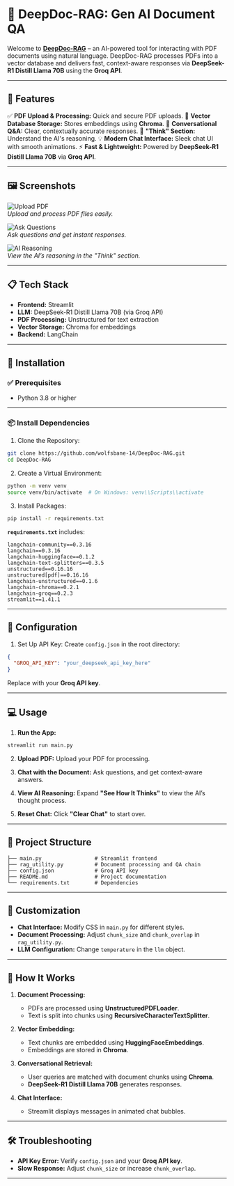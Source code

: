 # 🐋 DeepDoc-RAG: Gen AI Document QA

Welcome to **[DeepDoc-RAG](https://github.com/wolfsbane-14/DeepDoc-RAG)** – an AI-powered tool for interacting with PDF documents using natural language. DeepDoc-RAG processes PDFs into a vector database and delivers fast, context-aware responses via **DeepSeek-R1 Distill Llama 70B** using the **Groq API**.

---

## 🚀 Features

✅ **PDF Upload & Processing:** Quick and secure PDF uploads.
💾 **Vector Database Storage:** Stores embeddings using **Chroma**.
💬 **Conversational Q&A:** Clear, contextually accurate responses.
🧠 **"Think" Section:** Understand the AI's reasoning.
💡 **Modern Chat Interface:** Sleek chat UI with smooth animations.
⚡ **Fast & Lightweight:** Powered by **DeepSeek-R1 Distill Llama 70B** via **Groq API**.

---

## 🖼️ Screenshots

![Upload PDF](img/img1.png)  
*Upload and process PDF files easily.*

![Ask Questions](img/img2.png)  
*Ask questions and get instant responses.*

![AI Reasoning](img/img3.png)  
*View the AI’s reasoning in the "Think" section.*

---

## 📋 Tech Stack

- **Frontend:** Streamlit
- **LLM:** DeepSeek-R1 Distill Llama 70B (via Groq API)
- **PDF Processing:** Unstructured for text extraction
- **Vector Storage:** Chroma for embeddings
- **Backend:** LangChain

---

## 💾 Installation

### ✅ Prerequisites
- Python 3.8 or higher

---

### 📦 Install Dependencies

1. Clone the Repository:
```bash
git clone https://github.com/wolfsbane-14/DeepDoc-RAG.git
cd DeepDoc-RAG
```

2. Create a Virtual Environment:
```bash
python -m venv venv
source venv/bin/activate  # On Windows: venv\\Scripts\\activate
```

3. Install Packages:
```bash
pip install -r requirements.txt
```

**`requirements.txt`** includes:
```plaintext
langchain-community==0.3.16
langchain==0.3.16
langchain-huggingface==0.1.2
langchain-text-splitters==0.3.5
unstructured==0.16.16
unstructured[pdf]==0.16.16
langchain-unstructured==0.1.6
langchain-chroma==0.2.1
langchain-groq==0.2.3
streamlit==1.41.1
```

---

## 🔑 Configuration

1. Set Up API Key:
Create `config.json` in the root directory:
```json
{
  "GROQ_API_KEY": "your_deepseek_api_key_here"
}
```
Replace with your **Groq API key**.

---

## 💻 Usage

1. **Run the App:**
```bash
streamlit run main.py
```

2. **Upload PDF:** Upload your PDF for processing.

3. **Chat with the Document:** Ask questions, and get context-aware answers.

4. **View AI Reasoning:** Expand **"See How It Thinks"** to view the AI’s thought process.

5. **Reset Chat:** Click **"Clear Chat"** to start over.

---

## 📁 Project Structure

```
├── main.py                 # Streamlit frontend
├── rag_utility.py          # Document processing and QA chain
├── config.json             # Groq API key
├── README.md               # Project documentation
└── requirements.txt        # Dependencies
```

---

## 🧩 Customization

- **Chat Interface:** Modify CSS in `main.py` for different styles.
- **Document Processing:** Adjust `chunk_size` and `chunk_overlap` in `rag_utility.py`.
- **LLM Configuration:** Change `temperature` in the `llm` object.

---

## 🧠 How It Works

1. **Document Processing:**
   - PDFs are processed using **UnstructuredPDFLoader**.
   - Text is split into chunks using **RecursiveCharacterTextSplitter**.

2. **Vector Embedding:**
   - Text chunks are embedded using **HuggingFaceEmbeddings**.
   - Embeddings are stored in **Chroma**.

3. **Conversational Retrieval:**
   - User queries are matched with document chunks using **Chroma**.
   - **DeepSeek-R1 Distill Llama 70B** generates responses.

4. **Chat Interface:**
   - Streamlit displays messages in animated chat bubbles.

---

## 🛠️ Troubleshooting

- **API Key Error:** Verify `config.json` and your **Groq API key**.
- **Slow Response:** Adjust `chunk_size` or increase `chunk_overlap`.

---

